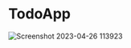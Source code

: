 # TodoApp

![Screenshot 2023-04-26 113923](https://user-images.githubusercontent.com/77299279/234519818-ad365fe6-2d78-48c2-ad52-3de2df8011dc.png)

